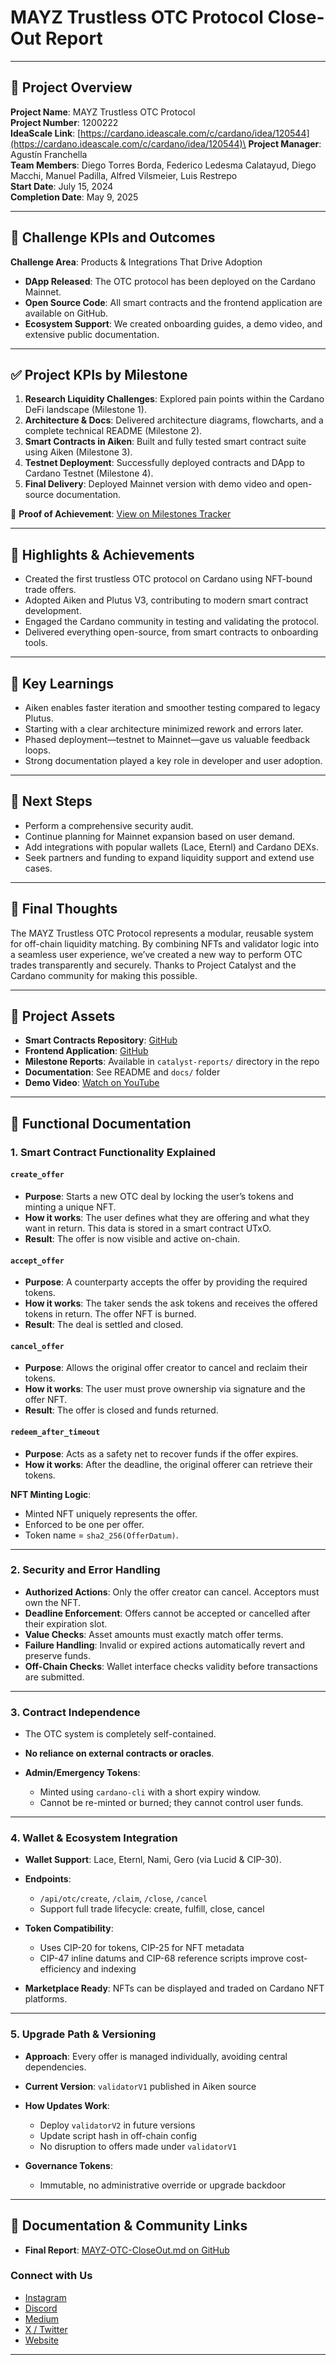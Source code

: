 # MAYZ Trustless OTC Protocol Close-Out Report

---

## 🧾 Project Overview

**Project Name**: MAYZ Trustless OTC Protocol\
**Project Number**: 1200222\
**IdeaScale Link**: [https://cardano.ideascale.com/c/cardano/idea/120544](https://cardano.ideascale.com/c/cardano/idea/120544)\
**Project Manager**: Agustín Franchella\
**Team Members**: Diego Torres Borda, Federico Ledesma Calatayud, Diego Macchi, Manuel Padilla, Alfred Vilsmeier, Luis Restrepo\
**Start Date**: July 15, 2024\
**Completion Date**: May 9, 2025

---

## 🎯 Challenge KPIs and Outcomes

**Challenge Area**: Products & Integrations That Drive Adoption

* **DApp Released**: The OTC protocol has been deployed on the Cardano Mainnet.
* **Open Source Code**: All smart contracts and the frontend application are available on GitHub.
* **Ecosystem Support**: We created onboarding guides, a demo video, and extensive public documentation.

---

## ✅ Project KPIs by Milestone

1. **Research Liquidity Challenges**: Explored pain points within the Cardano DeFi landscape (Milestone 1).
2. **Architecture & Docs**: Delivered architecture diagrams, flowcharts, and a complete technical README (Milestone 2).
3. **Smart Contracts in Aiken**: Built and fully tested smart contract suite using Aiken (Milestone 3).
4. **Testnet Deployment**: Successfully deployed contracts and DApp to Cardano Testnet (Milestone 4).
5. **Final Delivery**: Deployed Mainnet version with demo video and open-source documentation.

📌 **Proof of Achievement**: [View on Milestones Tracker](https://milestones.projectcatalyst.io/projects/1200222)

---

## 🌟 Highlights & Achievements

* Created the first trustless OTC protocol on Cardano using NFT-bound trade offers.
* Adopted Aiken and Plutus V3, contributing to modern smart contract development.
* Engaged the Cardano community in testing and validating the protocol.
* Delivered everything open-source, from smart contracts to onboarding tools.

---

## 🧠 Key Learnings

* Aiken enables faster iteration and smoother testing compared to legacy Plutus.
* Starting with a clear architecture minimized rework and errors later.
* Phased deployment—testnet to Mainnet—gave us valuable feedback loops.
* Strong documentation played a key role in developer and user adoption.

---

## 🔭 Next Steps

* Perform a comprehensive security audit.
* Continue planning for Mainnet expansion based on user demand.
* Add integrations with popular wallets (Lace, Eternl) and Cardano DEXs.
* Seek partners and funding to expand liquidity support and extend use cases.

---

## 💬 Final Thoughts

The MAYZ Trustless OTC Protocol represents a modular, reusable system for off-chain liquidity matching. By combining NFTs and validator logic into a seamless user experience, we’ve created a new way to perform OTC trades transparently and securely. Thanks to Project Catalyst and the Cardano community for making this possible.

---

## 📂 Project Assets

* **Smart Contracts Repository**: [GitHub](https://github.com/MAYZGitHub/mayz-otc-contracts)
* **Frontend Application**: [GitHub](https://github.com/MAYZGitHub/mayz-otc-dapp)
* **Milestone Reports**: Available in `catalyst-reports/` directory in the repo
* **Documentation**: See README and `docs/` folder
* **Demo Video**: [Watch on YouTube](https://www.youtube.com/watch?v=LGw46_sO11k)

---

## 🧩 Functional Documentation

### 1. Smart Contract Functionality Explained

#### `create_offer`

* **Purpose**: Starts a new OTC deal by locking the user’s tokens and minting a unique NFT.
* **How it works**: The user defines what they are offering and what they want in return. This data is stored in a smart contract UTxO.
* **Result**: The offer is now visible and active on-chain.

#### `accept_offer`

* **Purpose**: A counterparty accepts the offer by providing the required tokens.
* **How it works**: The taker sends the ask tokens and receives the offered tokens in return. The offer NFT is burned.
* **Result**: The deal is settled and closed.

#### `cancel_offer`

* **Purpose**: Allows the original offer creator to cancel and reclaim their tokens.
* **How it works**: The user must prove ownership via signature and the offer NFT.
* **Result**: The offer is closed and funds returned.

#### `redeem_after_timeout`

* **Purpose**: Acts as a safety net to recover funds if the offer expires.
* **How it works**: After the deadline, the original offerer can retrieve their tokens.

**NFT Minting Logic**:

* Minted NFT uniquely represents the offer.
* Enforced to be one per offer.
* Token name = `sha2_256(OfferDatum)`.

---

### 2. Security and Error Handling

* **Authorized Actions**: Only the offer creator can cancel. Acceptors must own the NFT.
* **Deadline Enforcement**: Offers cannot be accepted or cancelled after their expiration slot.
* **Value Checks**: Asset amounts must exactly match offer terms.
* **Failure Handling**: Invalid or expired actions automatically revert and preserve funds.
* **Off-Chain Checks**: Wallet interface checks validity before transactions are submitted.

---

### 3. Contract Independence

* The OTC system is completely self-contained.
* **No reliance on external contracts or oracles**.
* **Admin/Emergency Tokens**:

  * Minted using `cardano-cli` with a short expiry window.
  * Cannot be re-minted or burned; they cannot control user funds.

---

### 4. Wallet & Ecosystem Integration

* **Wallet Support**: Lace, Eternl, Nami, Gero (via Lucid & CIP-30).
* **Endpoints**:

  * `/api/otc/create`, `/claim`, `/close`, `/cancel`
  * Support full trade lifecycle: create, fulfill, close, cancel
* **Token Compatibility**:

  * Uses CIP-20 for tokens, CIP-25 for NFT metadata
  * CIP-47 inline datums and CIP-68 reference scripts improve cost-efficiency and indexing
* **Marketplace Ready**: NFTs can be displayed and traded on Cardano NFT platforms.

---

### 5. Upgrade Path & Versioning

* **Approach**: Every offer is managed individually, avoiding central dependencies.
* **Current Version**: `validatorV1` published in Aiken source
* **How Updates Work**:

  * Deploy `validatorV2` in future versions
  * Update script hash in off-chain config
  * No disruption to offers made under `validatorV1`
* **Governance Tokens**:

  * Immutable, no administrative override or upgrade backdoor

---

## 📣 Documentation & Community Links

* **Final Report**: [MAYZ-OTC-CloseOut.md on GitHub](https://github.com/MAYZGitHub/mayz-otc-contracts/blob/main/docs/MAYZ-OTC-CloseOut.md)

### Connect with Us

* [Instagram](https://www.instagram.com/mayz.protocol/)
* [Discord](https://discord.com/invite/6xkbynuNrj)
* [Medium](https://medium.com/@MAYZ.io)
* [X / Twitter](https://x.com/MAYZProtocol)
* [Website](https://mayz.io)

---
